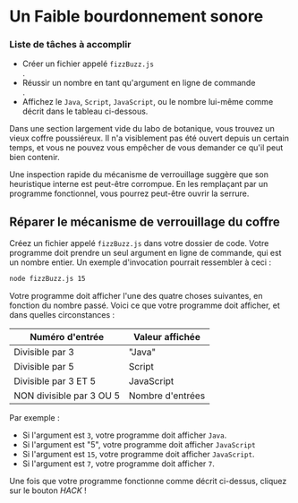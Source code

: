 # Un Faible bourdonnement sonore

<div class="aside">
<h3>Liste de tâches à accomplir</h3>
<ul>
  <li>Créer un fichier appelé <code>fizzBuzz.js</code></li>.
  <li>Réussir un nombre en tant qu'argument en ligne de commande</li>.
  <li>Affichez le <code>Java</code>, <code>Script</code>,  <code>JavaScript</code>, ou le nombre lui-même comme décrit dans le tableau ci-dessous.</li>
</ul>
</div>

Dans une section largement vide du labo de botanique, vous trouvez un vieux coffre poussiéreux. Il n'a visiblement pas été ouvert depuis un certain temps, et vous ne pouvez vous empêcher de vous demander ce qu'il peut bien contenir.

Une inspection rapide du mécanisme de verrouillage suggère que son heuristique interne est peut-être corrompue. En les remplaçant par un programme fonctionnel, vous pourrez peut-être ouvrir la serrure.

## Réparer le mécanisme de verrouillage du coffre

Créez un fichier appelé `fizzBuzz.js` dans votre dossier de code. Votre programme doit prendre un seul argument en ligne de commande, qui est un nombre entier. Un exemple d'invocation pourrait ressembler à ceci :

```bash
node fizzBuzz.js 15
```

Votre programme doit afficher l'une des quatre choses suivantes, en fonction du nombre passé. Voici ce que votre programme doit afficher, et dans quelles circonstances :

| Numéro d'entrée | Valeur affichée |
| ------------ | ------------- |
| Divisible par 3 | "Java" | 
| Divisible par 5 | Script |
| Divisible par 3 ET 5 | JavaScript |
| NON divisible par 3 OU 5 | Nombre d'entrées |

Par exemple :

* Si l'argument est `3`, votre programme doit afficher `Java`.
* Si l'argument est "5", votre programme doit afficher `JavaScript`
* Si l'argument est `15`, votre programme doit afficher `JavaScript`.
* Si l'argument est `7`, votre programme doit afficher `7`.

Une fois que votre programme fonctionne comme décrit ci-dessus, cliquez sur le bouton *HACK* !
